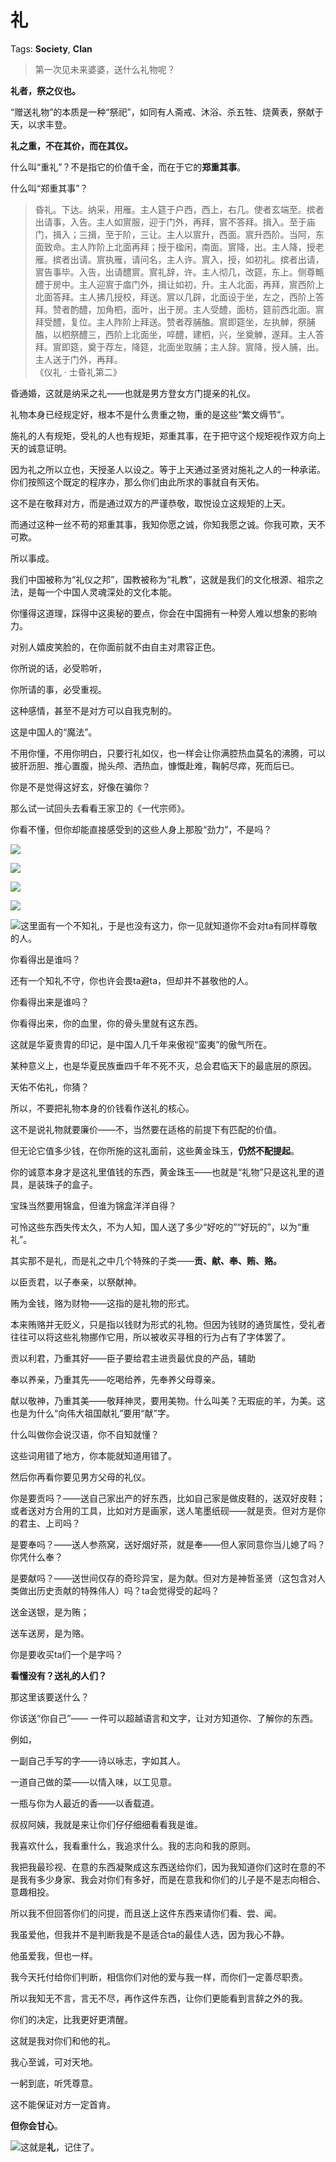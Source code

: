 # 礼

Tags: **Society**, **Clan**

> 第一次见未来婆婆，送什么礼物呢？



**礼者，祭之仪也。**

“赠送礼物”的本质是一种“祭祀”，如同有人斋戒、沐浴、杀五牲、烧黄表，祭献于天，以求丰登。

**礼之重，不在其价，而在其仪。**

什么叫“重礼”？不是指它的价值千金，而在于它的**郑重其事**。

什么叫“郑重其事”？


> 昏礼。下达。纳采，用雁。主人筵于户西，西上，右几。使者玄端至。摈者出请事，入告。主人如賔服，迎于门外，再拜，賔不答拜。揖入。至于庙门，揖入；三揖，至于阶，三让。主人以賔升，西面。賔升西阶。当阿，东面致命。主人阼阶上北面再拜；授于楹闲，南面。賔降，出。主人降，授老雁。摈者出请。賔执雁，请问名，主人许。賔入，授，如初礼。摈者出请，賔告事毕。入告，出请醴賔。賔礼辞，许。主人彻几，改筵，东上。侧尊甒醴于房中。主人迎賔于庿门外，揖让如初，升。主人北面，再拜，賔西阶上北面答拜。主人拂几授校，拜送。賔以几辟，北面设于坐，左之，西阶上答拜。赞者酌醴，加角柶，面叶，出于房。主人受醴，面枋，筵前西北面。賔拜受醴，复位。主人阼阶上拜送。赞者荐脯醢。賔即筵坐，左执觯，祭脯醢，以柶祭醴三，西阶上北面坐，啐醴，建柶，兴，坐奠觯，遂拜。主人答拜。賔即筵，奠于荐左，降筵，北面坐取脯；主人辞。賔降，授人脯，出。主人送于门外，再拜。  
> 《仪礼 · 士昏礼第二》

昏通婚，这就是纳采之礼——也就是男方登女方门提亲的礼仪。

礼物本身已经规定好，根本不是什么贵重之物，重的是这些“繁文缛节”。

施礼的人有规矩，受礼的人也有规矩，郑重其事，在于把守这个规矩视作双方向上天的诚意证明。

因为礼之所以立也，天授圣人以设之。等于上天通过圣贤对施礼之人的一种承诺。你们按照这个既定的程序办，那么你们由此所求的事就自有天佑。

这不是在敬拜对方，而是通过双方的严谨恭敬，取悦设立这规矩的上天。

而通过这种一丝不苟的郑重其事，我知你愿之诚，你知我愿之诚。你我可欺，天不可欺。

所以事成。

我们中国被称为“礼仪之邦”，国教被称为“礼教”，这就是我们的文化根源、祖宗之法，是每一个中国人灵魂深处的文化本能。

你懂得这道理，踩得中这奥秘的要点，你会在中国拥有一种旁人难以想象的影响力。

对别人嬉皮笑脸的，在你面前就不由自主对肃容正色。

你所说的话，必受聆听，

你所请的事，必受重视。

这种感情，甚至不是对方可以自我克制的。

这是中国人的“魔法”。

不用你懂，不用你明白，只要行礼如仪，也一样会让你满腔热血莫名的沸腾，可以披肝沥胆、推心置腹，抛头颅、洒热血，慷慨赴难，鞠躬尽瘁，死而后已。

你是不是觉得这好玄，好像在骗你？

那么试一试回头去看看王家卫的《一代宗师》。

你看不懂，但你却能直接感受到的这些人身上那股“劲力”，不是吗？

![](https://picx.zhimg.com/50/v2-8c6cd3a201ef0045c3a702ac855ad545_720w.jpg?source=2c26e567)  


![](https://picx.zhimg.com/50/v2-5f97ed68cc90bc3cf7abef5e78679630_720w.jpg?source=2c26e567)  


![](https://pic1.zhimg.com/50/v2-2f4e3000fdcd72316325de7f8acfb111_720w.jpg?source=2c26e567)  


![](https://pica.zhimg.com/50/v2-500140b0133a6a635eb604c0f40d5d3a_720w.jpg?source=2c26e567)  


![](https://pica.zhimg.com/50/v2-4c21c587e92f13e1c6fcec972b386baa_720w.jpg?source=2c26e567)这里面有一个不知礼，于是也没有这力，你一见就知道你不会对ta有同样尊敬的人。

你看得出是谁吗？

还有一个知礼不守，你也许会畏ta避ta，但却并不甚敬他的人。

你看得出来是谁吗？

  


你看得出来，你的血里，你的骨头里就有这东西。

这就是华夏贵胄的印记，是中国人几千年来傲视“蛮夷”的傲气所在。

某种意义上，也是华夏民族垂四千年不死不灭，总会君临天下的最底层的原因。

天佑不佑礼，你猜？

  


所以，不要把礼物本身的价钱看作送礼的核心。

这不是说礼物就要廉价——不，当然要在适格的前提下有匹配的价值。

但无论它值多少钱，在你所施的这礼面前，这些黄金珠玉，**仍然不配提起**。

你的诚意本身才是这礼里值钱的东西，黄金珠玉——也就是“礼物”只是这礼里的道具，是装珠子的盒子。

宝珠当然要用锦盒，但谁为锦盒洋洋自得？

可怜这些东西失传太久，不为人知，国人送了多少“好吃的”“好玩的”，以为“重礼”。

其实那不是礼，而是礼之中几个特殊的子类——**贡、献、奉、贿、赂。**

以臣贡君，以子奉亲，以祭献神。

贿为金钱，赂为财物——这指的是礼物的形式。

本来贿赂并无贬义，只是指以钱财为形式的礼物。但因为钱财的通货属性，受礼者往往可以将这些礼物挪作它用，所以被收买寻租的行为占有了字体罢了。

贡以利君，乃重其好——臣子要给君主进贡最优良的产品，辅助

奉以养亲，乃重其先——吃喝给养，先奉养父母尊亲。

献以敬神，乃重其美——敬拜神灵，要用美物。什么叫美？无瑕疵的羊，为美。这也是为什么“向伟大祖国献礼”要用“献”字。

什么叫做你会说汉语，你不自知就懂？

这些词用错了地方，你本能就知道用错了。

  


然后你再看你要见男方父母的礼仪。

你是要贡吗？——送自己家出产的好东西，比如自己家是做皮鞋的，送双好皮鞋；或者送对方合用的工具，比如对方是画家，送人笔墨纸砚——就是贡。但对方是你的君主、上司吗？

是要奉吗？——送人参燕窝，送好烟好茶，就是奉——但人家同意你当儿媳了吗？你凭什么奉？

是要献吗？——送世间仅存的奇珍异宝，是为献。但对方是神哲圣贤（这包含对人类做出历史贡献的特殊伟人）吗？ta会觉得受的起吗？

送金送银，是为贿；

送车送房，是为赂。

你是要收买ta们一个是字吗？

  


**看懂没有？送礼的人们？**

  


那这里该要送什么？

你该送“你自己”—— 一件可以超越语言和文字，让对方知道你、了解你的东西。

例如，

一副自己手写的字——诗以咏志，字如其人。

一道自己做的菜——以情入味，以工见意。

一瓶与你为人最近的香——以香载道。

叔叔阿姨，我就是来让你们仔仔细细看看我是谁。

我喜欢什么，我看重什么，我追求什么。我的志向和我的原则。

我把我最珍视、在意的东西凝聚成这东西送给你们，因为我知道你们这时在意的不是我有多少身家、我会对你们有多好，而是在意我和你们的儿子是不是志向相合、意趣相投。

所以我不但回答你们的问提，而且送上这件东西来请你们看、尝、闻。

我虽爱他，但我并不是判断我是不是适合ta的最佳人选，因为我心不静。

他虽爱我，但也一样。

我今天托付给你们判断，相信你们对他的爱与我一样，而你们一定善尽职责。

所以我知无不言，言无不尽，再作这件东西，让你们更能看到言辞之外的我。

你们的决定，比我更好更清醒。

这就是我对你们和他的礼。

我心至诚，可对天地。

一躬到底，听凭尊意。

  


这不能保证对方一定首肯。

**但你会甘心**。

![](https://pic1.zhimg.com/50/v2-52870d6f7e4d3a177148717a712db2f9_720w.jpg?source=2c26e567)这就是**礼**，记住了。



